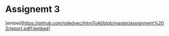 # Assignemt 3
[embed]https://github.com/odedyec/IntroToAI/blob/master/assignment%203/report.pdf[/embed]
